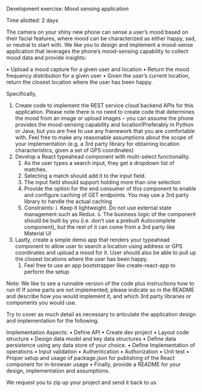 Development exercise: Mood sensing application 

Time allotted: 2 days 

The camera on your shiny new phone can sense a user’s mood based on their facial features, 
where mood can be characterized as either happy, sad, or neutral to start with. We like you to design and implement 
a mood-sense application that leverages the phone’s mood-sensing capability to collect
mood data and provide insights:

• Upload a mood capture for a given user and location 
• Return the mood frequency distribution for a given user 
• Given the user’s current location, return the closest location where the user has been happy.

Specifically,

1. Create code to implement the REST service cloud backend APIs for this application. Please note there is no need to
   create code that determines the mood from an image or upload images – you can assume the phone provides the
   mood-sensing capability and location!Preferably in Python or Java, but you are free to use any framework that you are
   comfortable with. Feel free to make any reasonable assumptions about the scope of your implementation (e.g. a 3rd
   party library for obtaining location characteristics, given a set of GPS coordinates)
2. Develop a React typeahead component with multi-select functionality.
   1. As the user types a search input, they get a dropdown list of matches.
   2. Selecting a match should add it to the input field.
   3. The input field should support holding more than one selection
   4. Provide the option for the end consumer of this component to enable and configure caching of GET endpoints. You may
      use a 3rd party library to handle the actual caching
   5. Constraints:
      i. Keep it lightweight. Do not use external state management such as Redux.
      ii. The business logic of the component should be built by you (i.e. don’t use a prebuilt Autocomplete component),
      but the rest of it can come from a 3rd party like Material UI
3. Lastly, create a simple demo app that renders your typeahead component to allow user to search a location using
   address or GPS coordinates and upload a mood for it. User should also be able to pull up the closest locations where
   the user has been happy.
   1. Feel free to use an app bootstrapper like create-react-app to perform the setup

Note: We like to see a runnable version of the code plus instructions how to run it! If some parts are not implemented,
please indicate so in the README and describe how you would implement it, and which 3rd party libraries or components
you would use.

Try to cover as much detail as necessary to articulate the application design and implementation for the following.

Implementation Aspects:
• Define API 
• Create dev project 
• Layout code structure 
• Design data model and key data structures 
• Define data persistence using any data store of your choice. 
• Define Implementation of operations 
• Input validation 
• Authentication 
• Authorization 
• Unit test
• Proper setup and usage of package.json for publishing of the React component for in-browser usage
• Finally, provide a README for your design, implementation and assumptions. 

We request you to zip up your project and send it back to us
